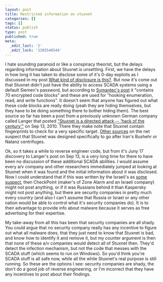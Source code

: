 ```yaml
---
layout: post
title: Restricted information on stuxnet
categories: []
tags: []
status: publish
type: post
published: true
meta:
  _edit_last: '2'
  _edit_lock: '1285546544'
---
```

I hate sounding paranoid or like a conspiracy theorist, but the delays regarding information about Stuxnet is unsettling.  First, we have the delays in how long it has taken to disclose some of it's 0-day exploits as I discussed in my post <a href="http://0xdabbad00.com/2010/09/16/what-kind-of-disclosure-is-this/">What kind of disclosure is this?</a>.  But now it's come out that Stuxnet didn't just have the ability to access SCADA systems using a default Siemen's password, but according to <a href="http://www.symantec.com/connect/blogs/stuxnet-introduces-first-known-rootkit-scada-devices">Symantec's post</a> it "contains 70 encrypted code blocks" and these are used for "hooking enumeration, read, and write functions".  It doesn't seem that anyone has figured out what these code blocks are really doing (yeah they are hiding themselves, but they have to be doing something there to bother hiding them).  The best source so far has been a post from a previously unknown German company called Langer that posted <a href="http://www.langner.com/en/index.htm">"Stuxnet is a directed attack -- 'hack of the century'"</a> on Sep 13, 2010.  There they make note that Stuxnet contain fingerprints to check for a very specific target.  <a href="http://frank.geekheim.de/?p=1189">Other sources</a> on the net suspect that Stuxnet was designed specifically to go after Iran's Bushehr or Natanz centrifuges.

Ok, so it takes a while to reverse engineer code, but from it's Juny 17 discovery to Langer's post on Sep 13, is a very long time for there to have been no discussion of these additional SCADA abilities.  I would assume every a/v company and other researchers immediately jumped at looking at Stuxnet when it was found and the initial information about it was disclosed.  Now I could understand that if this was written by the Israeli's as <a href="http://www.digitalbond.com/index.php/2010/09/16/stuxnet-target-theory/">some suspect</a>, then CheckPoint (maker's of Zone Alarm and an Israeli company) might not post anything, or if it was Russians behind it than Kaspersky might not post anything, but there are security companies in pretty much every country (and also I can't assume that Russia or Israel or any other nation would be able to control what it's security companies do).   It is to their advantage to provide info about malware because it serves as free advertising for their expertise.

My take-away from all this has been that security companies are all shady.  You could argue that no security company really has any incentive to figure out what all malware does, that they just need to know that Stuxnet is bad, and know how to identify it and remove it, but my counter argument is then that none of these a/v companies would detect all of Stuxnet then.  They'd detect the infection mechanism, but not the code that messes with the SCADA stuff (which seems to run on Windows).  So you'd think you're SCADA stuff is all safe now, while all the while Stuxnet's real purpose is still running.  So these are the options I see: security companies are shady, the don't do a good job of reverse engineering, or I'm incorrect that they have any incentives to post about their findings.
